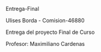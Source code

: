 Entrega-Final

Ulises Borda - Comision-46880

Entrega del proyecto Final de Curso

Profesor: Maximiliano Cardenas



